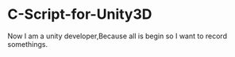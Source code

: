 C-Script-for-Unity3D
====================

Now I am  a unity developer,Because all is begin so I want to record somethings. 
